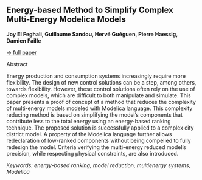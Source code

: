 ## Energy-based Method to Simplify Complex Multi-Energy Modelica Models

**Joy El Feghali, Guillaume Sandou, Hervé Guéguen, Pierre Haessig, Damien Faille**

[&#8594; full paper](../proceedings/papers/Modelica2021session7B_paper3.pdf)

Abstract

Energy production and consumption systems increasingly
require more flexibility. The design of new control solutions
can be a step, among others, towards flexibility.
However, these control solutions often rely on the use of
complex models, which are difficult to both manipulate
and simulate. This paper presents a proof of concept of a
method that reduces the complexity of multi-energy models
modeled with Modelica language. This complexity reducing
method is based on simplifying the model’s components
that contribute less to the total energy using an
energy-based ranking technique. The proposed solution is
successfully applied to a complex city district model. A
property of the Modelica language further allows redeclaration
of low-ranked components without being compelled
to fully redesign the model. Criteria verifying the
multi-energy reduced model’s precision, while respecting
physical constraints, are also introduced.

*Keywords: energy-based ranking, model reduction, multienergy systems, Modelica*
